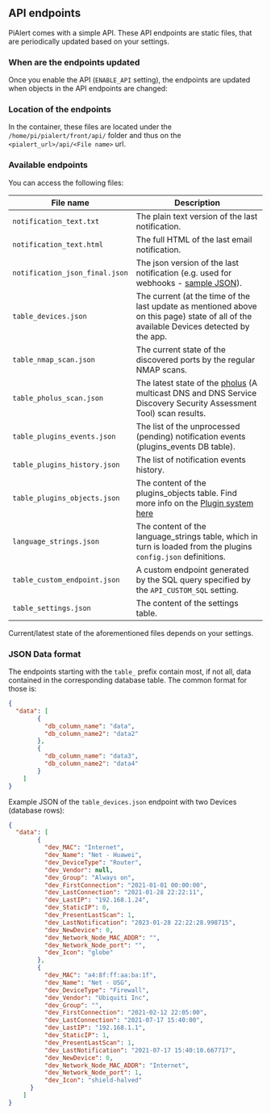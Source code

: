 ## API endpoints

PiAlert comes with a simple API. These API endpoints are static files, that are periodically updated based on your settings. 


### When are the endpoints updated

Once you enable the API (`ENABLE_API` setting), the endpoints are updated when objects in the API endpoints are changed:

### Location of the endpoints

In the container, these files are located under the `/home/pi/pialert/front/api/` folder and thus on the `<pialert_url>/api/<File name>` url.

### Available endpoints

You can access the following files:

  | File name | Description | 
  |----------------------|----------------------| 
  | `notification_text.txt` | The plain text version of the last notification. |
  | `notification_text.html` | The full HTML of the last email notification. |
  | `notification_json_final.json` | The json version of the last notification (e.g. used for webhooks - [sample JSON](https://github.com/jokob-sk/Pi.Alert/blob/main/back/webhook_json_sample.json)). |
  | `table_devices.json` | The current (at the time of the last update as mentioned above on this page) state of all of the available Devices detected by the app. |
  | `table_nmap_scan.json` | The current state of the discovered ports by the regular NMAP scans. |
  | `table_pholus_scan.json` | The latest state of the [pholus](https://github.com/jokob-sk/Pi.Alert/tree/main/pholus) (A multicast DNS and DNS Service Discovery Security Assessment Tool) scan results. |
  | `table_plugins_events.json` | The list of the unprocessed (pending) notification events (plugins_events DB table). |
  | `table_plugins_history.json` | The list of notification events history. |  
  | `table_plugins_objects.json` | The content of the plugins_objects table. Find more info on the [Plugin system here](https://github.com/jokob-sk/Pi.Alert/tree/main/front/plugins)|
  | `language_strings.json` | The content of the language_strings table, which in turn is loaded from the plugins `config.json` definitions. |  
  | `table_custom_endpoint.json` | A custom endpoint generated by the SQL query specified by the `API_CUSTOM_SQL` setting. |
  | `table_settings.json` | The content of the settings table. |
  
  Current/latest state of the aforementioned files depends on your settings.

### JSON Data format

The endpoints starting with the `table_` prefix contain most, if not all, data contained in the corresponding database table. The common format for those is:

```JSON
{
  "data": [
        {
          "db_column_name": "data",
          "db_column_name2": "data2"      
        }, 
        {
          "db_column_name": "data3",
          "db_column_name2": "data4" 
        }
    ]
}

```

Example JSON of the `table_devices.json` endpoint with two Devices (database rows):

```JSON
{
  "data": [
        {
          "dev_MAC": "Internet",
          "dev_Name": "Net - Huawei",
          "dev_DeviceType": "Router",
          "dev_Vendor": null,
          "dev_Group": "Always on",
          "dev_FirstConnection": "2021-01-01 00:00:00",
          "dev_LastConnection": "2021-01-28 22:22:11",
          "dev_LastIP": "192.168.1.24",
          "dev_StaticIP": 0,
          "dev_PresentLastScan": 1,
          "dev_LastNotification": "2023-01-28 22:22:28.998715",
          "dev_NewDevice": 0,
          "dev_Network_Node_MAC_ADDR": "",
          "dev_Network_Node_port": "",
          "dev_Icon": "globe"
        }, 
        {
          "dev_MAC": "a4:8f:ff:aa:ba:1f",
          "dev_Name": "Net - USG",
          "dev_DeviceType": "Firewall",
          "dev_Vendor": "Ubiquiti Inc",
          "dev_Group": "",
          "dev_FirstConnection": "2021-02-12 22:05:00",
          "dev_LastConnection": "2021-07-17 15:40:00",
          "dev_LastIP": "192.168.1.1",
          "dev_StaticIP": 1,
          "dev_PresentLastScan": 1,
          "dev_LastNotification": "2021-07-17 15:40:10.667717",
          "dev_NewDevice": 0,
          "dev_Network_Node_MAC_ADDR": "Internet",
          "dev_Network_Node_port": 1,
          "dev_Icon": "shield-halved"
      }
    ]
}

```

